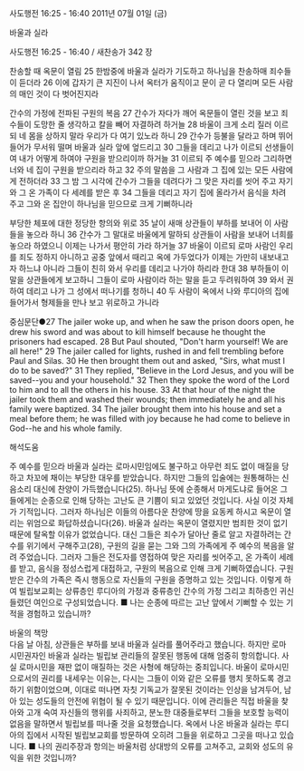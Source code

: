 사도행전 16:25 - 16:40 
2011년 07월 01일 (금)

바울과 실라



사도행전 16:25 - 16:40 / 새찬송가 342 장


찬송할 때 옥문이 열림
25 한밤중에 바울과 실라가 기도하고 하나님을 찬송하매 죄수들이 듣더라 26 이에 갑자기 큰 지진이 나서 옥터가 움직이고 문이 곧 다 열리며 모든 사람의 매인 것이 다 벗어진지라   

간수의 가정에 전파된 구원의 복음
27 간수가 자다가 깨어 옥문들이 열린 것을 보고 죄수들이 도망한 줄 생각하고 칼을 빼어 자결하려 하거늘 28 바울이 크게 소리 질러 이르되 네 몸을 상하지 말라 우리가 다 여기 있노라 하니 29 간수가 등불을 달라고 하며 뛰어 들어가 무서워 떨며 바울과 실라 앞에 엎드리고 30 그들을 데리고 나가 이르되 선생들이여 내가 어떻게 하여야 구원을 받으리이까 하거늘 31 이르되 주 예수를 믿으라 그리하면 너와 네 집이 구원을 받으리라 하고 32 주의 말씀을 그 사람과 그 집에 있는 모든 사람에게 전하더라 33 그 밤 그 시각에 간수가 그들을 데려다가 그 맞은 자리를 씻어 주고 자기와 그 온 가족이 다 세례를 받은 후 34 그들을 데리고 자기 집에 올라가서 음식을 차려 주고 그와 온 집안이 하나님을 믿으므로 크게 기뻐하니라   

부당한 체포에 대한 정당한 항의와 위로 
35 날이 새매 상관들이 부하를 보내어 이 사람들을 놓으라 하니 36 간수가 그 말대로 바울에게 말하되 상관들이 사람을 보내어 너희를 놓으라 하였으니 이제는 나가서 평안히 가라 하거늘 37 바울이 이르되 로마 사람인 우리를 죄도 정하지 아니하고 공중 앞에서 때리고 옥에 가두었다가 이제는 가만히 내보내고자 하느냐 아니라 그들이 친히 와서 우리를 데리고 나가야 하리라 한대 38 부하들이 이 말을 상관들에게 보고하니 그들이 로마 사람이라 하는 말을 듣고 두려워하여 39 와서 권하여 데리고 나가 그 성에서 떠나기를 청하니 40 두 사람이 옥에서 나와 루디아의 집에 들어가서 형제들을 만나 보고 위로하고 가니라   

중심문단●27 The jailer woke up, and when he saw the prison doors open, he drew his sword and was about to kill himself because he thought the prisoners had escaped. 28 But Paul shouted, "Don't harm yourself! We are all here!" 29 The jailer called for lights, rushed in and fell trembling before Paul and Silas. 30 He then brought them out and asked, "Sirs, what must I do to be saved?" 31 They replied, "Believe in the Lord Jesus, and you will be saved--you and your household." 32 Then they spoke the word of the Lord to him and to all the others in his house. 33 At that hour of the night the jailer took them and washed their wounds; then immediately he and all his family were baptized. 34 The jailer brought them into his house and set a meal before them; he was filled with joy because he had come to believe in God--he and his whole family.

해석도움





주 예수를 믿으라 
바울과 실라는 로마시민임에도 불구하고 아무런 죄도 없이 매질을 당하고 차꼬에 채이는 부당한 대우를 받았습니다. 하지만 그들의 입술에는 원통해하는 신음소리 대신에 찬양이 가득했습니다(25). 하나님 뜻에 순종해서 마게도냐로 들어온 그들에게는 순종으로 인해 당하는 고난도 큰 기쁨이 되고 있었던 것입니다. 사실 이것 자체가 기적입니다. 그러자 하나님은 이들의 아름다운 찬양에 땅을 요동케 하시고 옥문이 열리는 위엄으로 화답하셨습니다(26). 바울과 실라는 옥문이 열렸지만 범죄한 것이 없기 때문에 탈옥할 이유가 없었습니다. 대신 그들은 죄수가 달아난 줄로 알고 자결하려는 간수를 위기에서 구해주고(28), 구원의 길을 묻는 그와 그의 가족에게 주 예수의 복음을 알려 주었습니다. 그러자 그들은 전도자를 영접하여 맞은 자리를 씻어주고, 온 가족이 세례를 받고, 음식을 정성스럽게 대접하고, 구원의 복음으로 인해 크게 기뻐하였습니다. 구원 받은 간수의 가족은 즉시 행동으로 자신들의 구원을 증명하고 있는 것입니다. 이렇게 하여 빌립보교회는 상류층인 루디아의 가정과 중류층인 간수의 가정 그리고 최하층인 귀신 들렸던 여인으로 구성되었습니다. 
■ 나는 순종에 따르는 고난 앞에서 기뻐할 수 있는 기적을 경험하고 있습니까?  

바울의 책망  
다음 날 아침, 상관들은 부하를 보내 바울과 실라를 풀어주라고 했습니다. 하지만 로마 시민권자인 바울과 실라는 빌립보 관리들의 잘못된 행동에 대해 엄중히 항의합니다. 사실 로마시민을 재판 없이 매질하는 것은 사형에 해당하는 중죄입니다. 바울이 로마시민으로서의 권리를 내세우는 이유는, 다시는 그들이 이와 같은 오류를 행치 못하도록 경고하기 위함이었으며, 이대로 떠나면 자칫 기독교가 잘못된 것이라는 인상을 남겨두어, 남아 있는 성도들의 안전에 위협이 될 수 있기 때문입니다. 이에 관리들은 직접 바울을 찾아와 고개 숙여 자신들의 행위를 사죄하고, 분노한 대중들로부터 그들을 보호할 능력이 없음을 말하면서 빌립보를 떠나줄 것을 요청했습니다. 옥에서 나온 바울과 실라는 루디아의 집에서 시작된 빌립보교회를 방문하여 오히려 그들을 위로하고 그곳을 떠나고 있습니다. 
■ 나의 권리주장과 항의는 바울처럼 상대방의 오류를 고쳐주고, 교회와 성도의 유익을 위한 것입니까?